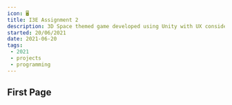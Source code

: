 ```yaml
---
icon: 🖥️
title: I3E Assignment 2
description: 3D Space themed game developed using Unity with UX considerations
started: 20/06/2021
date: 2021-06-20
tags: 
 - 2021
 - projects
 - programming
---
```


## First Page